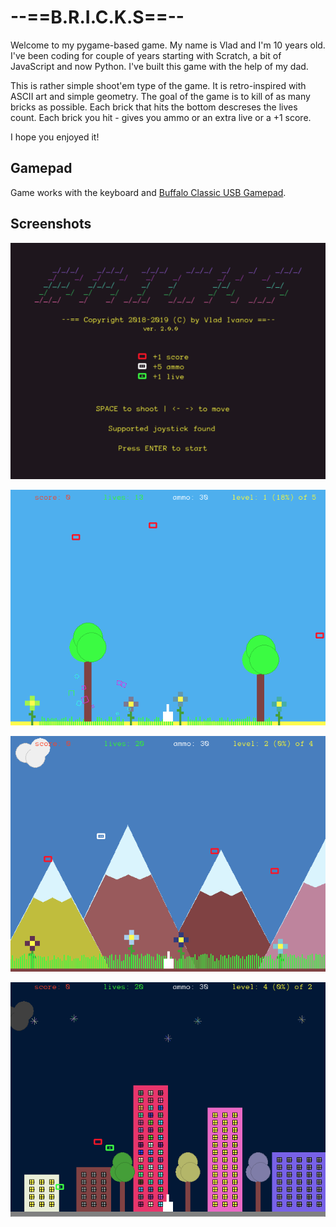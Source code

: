 # --==B.R.I.C.K.S==--
Welcome to my pygame-based game. My name is Vlad and I'm 10 years old. I've been coding for couple of years 
starting with Scratch, a bit of JavaScript and now Python. I've built this game with the help of my dad.

This is rather simple shoot'em type of the game. It is retro-inspired with ASCII art and simple geometry. The
goal of the game is to kill of as many bricks as possible. Each brick that hits the bottom descreses the lives count.
Each brick you hit - gives you ammo or an extra live or a +1 score. 

I hope you enjoyed it!

## Gamepad 
Game works with the keyboard and [Buffalo Classic USB Gamepad](https://www.amazon.com/Buffalo-iBuffalo-Classic-USB-Gamepad/dp/B002B9XB0E).

## Screenshots

![Screenshot](/src/images/pic1.png?raw=true&s=160)

![Screenshot](/src/images/pic2.png?raw=true&s=160)

![Screenshot](/src/images/pic3.png?raw=true&s=160)

![Screenshot](/src/images/pic4.png?raw=true&s=160)